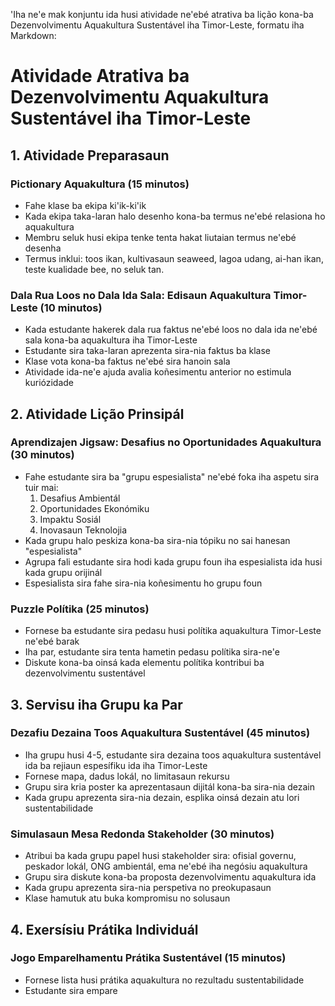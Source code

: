 'Iha ne'e mak konjuntu ida husi atividade ne'ebé atrativa ba lição kona-ba Dezenvolvimentu Aquakultura Sustentável iha Timor-Leste, formatu iha Markdown:

# Atividade Atrativa ba Dezenvolvimentu Aquakultura Sustentável iha Timor-Leste

## 1. Atividade Preparasaun

### Pictionary Aquakultura (15 minutos)
- Fahe klase ba ekipa ki'ik-ki'ik
- Kada ekipa taka-laran halo desenho kona-ba termus ne'ebé relasiona ho aquakultura
- Membru seluk husi ekipa tenke tenta hakat liutaian termus ne'ebé desenha
- Termus inklui: toos ikan, kultivasaun seaweed, lagoa udang, ai-han ikan, teste kualidade bee, no seluk tan.

### Dala Rua Loos no Dala Ida Sala: Edisaun Aquakultura Timor-Leste (10 minutos)
- Kada estudante hakerek dala rua faktus ne'ebé loos no dala ida ne'ebé sala kona-ba aquakultura iha Timor-Leste
- Estudante sira taka-laran aprezenta sira-nia faktus ba klase
- Klase vota kona-ba faktus ne'ebé sira hanoin sala
- Atividade ida-ne'e ajuda avalia koñesimentu anterior no estimula kuriózidade

## 2. Atividade Lição Prinsipál

### Aprendizajen Jigsaw: Desafius no Oportunidades Aquakultura (30 minutos)
- Fahe estudante sira ba "grupu espesialista" ne'ebé foka iha aspetu sira tuir mai:
  1. Desafius Ambientál
  2. Oportunidades Ekonómiku
  3. Impaktu Sosiál
  4. Inovasaun Teknolojia
- Kada grupu halo peskiza kona-ba sira-nia tópiku no sai hanesan "espesialista"
- Agrupa fali estudante sira hodi kada grupu foun iha espesialista ida husi kada grupu orijinál
- Espesialista sira fahe sira-nia koñesimentu ho grupu foun

### Puzzle Polítika (25 minutos)
- Fornese ba estudante sira pedasu husi polítika aquakultura Timor-Leste ne'ebé barak
- Iha par, estudante sira tenta hametin pedasu polítika sira-ne'e
- Diskute kona-ba oinsá kada elementu polítika kontribui ba dezenvolvimentu sustentável

## 3. Servisu iha Grupu ka Par

### Dezafiu Dezaina Toos Aquakultura Sustentável (45 minutos)
- Iha grupu husi 4-5, estudante sira dezaina toos aquakultura sustentável ida ba rejiaun espesífiku ida iha Timor-Leste
- Fornese mapa, dadus lokál, no limitasaun rekursu
- Grupu sira kria poster ka aprezentasaun dijitál kona-ba sira-nia dezain
- Kada grupu aprezenta sira-nia dezain, esplika oinsá dezain atu lori sustentabilidade

### Simulasaun Mesa Redonda Stakeholder (30 minutos)
- Atribui ba kada grupu papel husi stakeholder sira: ofisial governu, peskador lokál, ONG ambientál, ema ne'ebé iha negósiu aquakultura
- Grupu sira diskute kona-ba proposta dezenvolvimentu aquakultura ida
- Kada grupu aprezenta sira-nia perspetiva no preokupasaun
- Klase hamutuk atu buka kompromisu no solusaun

## 4. Exersísiu Prátika Individuál

### Jogo Emparelhamentu Prátika Sustentável (15 minutos)
- Fornese lista husi prátika aquakultura no rezultadu sustentabilidade
- Estudante sira empare
